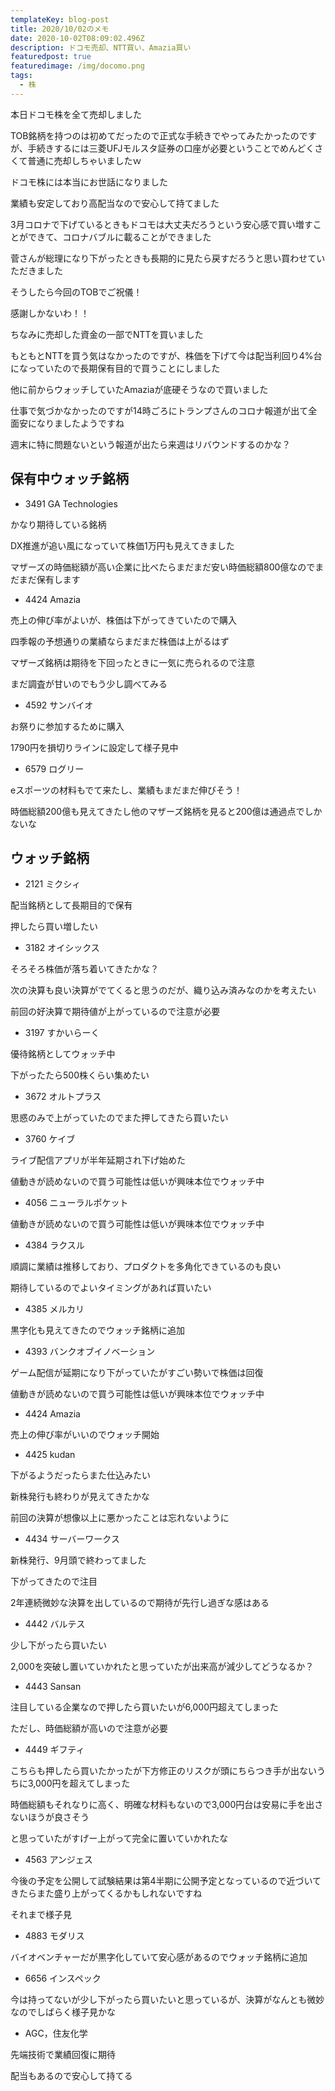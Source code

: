 ```yaml
---
templateKey: blog-post
title: 2020/10/02のメモ
date: 2020-10-02T08:09:02.496Z
description: ドコモ売却、NTT買い、Amazia買い
featuredpost: true
featuredimage: /img/docomo.png
tags:
  - 株
---
```

本日ドコモ株を全て売却しました

TOB銘柄を持つのは初めてだったので正式な手続きでやってみたかったのですが、手続きするには三菱UFJモルスタ証券の口座が必要ということでめんどくさくて普通に売却しちゃいましたｗ

ドコモ株には本当にお世話になりました

業績も安定しており高配当なので安心して持てました

3月コロナで下げているときもドコモは大丈夫だろうという安心感で買い増すことができて、コロナバブルに載ることができました

菅さんが総理になり下がったときも長期的に見たら戻すだろうと思い買わせていただきました

そうしたら今回のTOBでご祝儀！

感謝しかないわ！！

ちなみに売却した資金の一部でNTTを買いました

もともとNTTを買う気はなかったのですが、株価を下げて今は配当利回り4%台になっていたので長期保有目的で買うことにしました

他に前からウォッチしていたAmaziaが底硬そうなので買いました

仕事で気づかなかったのですが14時ごろにトランプさんのコロナ報道が出て全面安になりましたようですね

週末に特に問題ないという報道が出たら来週はリバウンドするのかな？

## 保有中ウォッチ銘柄

* 3491 GA Technologies

かなり期待している銘柄

DX推進が追い風になっていて株価1万円も見えてきました

マザーズの時価総額が高い企業に比べたらまだまだ安い時価総額800億なのでまだまだ保有します

* 4424 Amazia

売上の伸び率がよいが、株価は下がってきていたので購入

四季報の予想通りの業績ならまだまだ株価は上がるはず

マザーズ銘柄は期待を下回ったときに一気に売られるので注意

まだ調査が甘いのでもう少し調べてみる

* 4592 サンバイオ

お祭りに参加するために購入

1790円を損切りラインに設定して様子見中

* 6579 ログリー

eスポーツの材料もでて来たし、業績もまだまだ伸びそう！

時価総額200億も見えてきたし他のマザーズ銘柄を見ると200億は通過点でしかないな

## ウォッチ銘柄

* 2121 ミクシィ

配当銘柄として長期目的で保有

押したら買い増したい

* 3182 オイシックス

そろそろ株価が落ち着いてきたかな？

次の決算も良い決算がでてくると思うのだが、織り込み済みなのかを考えたい

前回の好決算で期待値が上がっているので注意が必要

* 3197 すかいらーく

優待銘柄としてウォッチ中

下がったたら500株くらい集めたい

* 3672 オルトプラス

思惑のみで上がっていたのでまた押してきたら買いたい

* 3760 ケイブ

ライブ配信アプリが半年延期され下げ始めた

値動きが読めないので買う可能性は低いが興味本位でウォッチ中

* 4056 ニューラルポケット

値動きが読めないので買う可能性は低いが興味本位でウォッチ中

* 4384 ラクスル

順調に業績は推移しており、プロダクトを多角化できているのも良い

期待しているのでよいタイミングがあれば買いたい

* 4385 メルカリ

黒字化も見えてきたのでウォッチ銘柄に追加

* 4393 バンクオブイノベーション

ゲーム配信が延期になり下がっていたがすごい勢いで株価は回復

値動きが読めないので買う可能性は低いが興味本位でウォッチ中

* 4424 Amazia

売上の伸び率がいいのでウォッチ開始

* 4425 kudan

下がるようだったらまた仕込みたい

新株発行も終わりが見えてきたかな

前回の決算が想像以上に悪かったことは忘れないように

* 4434 サーバーワークス

新株発行、9月頭で終わってました

下がってきたので注目

2年連続微妙な決算を出しているので期待が先行し過ぎな感はある

* 4442 バルテス

少し下がったら買いたい

2,000を突破し置いていかれたと思っていたが出来高が減少してどうなるか？

* 4443 Sansan

注目している企業なので押したら買いたいが6,000円超えてしまった

ただし、時価総額が高いので注意が必要

* 4449 ギフティ

こちらも押したら買いたかったが下方修正のリスクが頭にちらつき手が出ないうちに3,000円を超えてしまった

時価総額もそれなりに高く、明確な材料もないので3,000円台は安易に手を出さないほうが良さそう

と思っていたがすげー上がって完全に置いていかれたな

* 4563 アンジェス

今後の予定を公開して試験結果は第4半期に公開予定となっているので近づいてきたらまた盛り上がってくるかもしれないですね

それまで様子見

* 4883 モダリス

バイオベンチャーだが黒字化していて安心感があるのでウォッチ銘柄に追加

* 6656 インスペック

今は持ってないが少し下がったら買いたいと思っているが、決算がなんとも微妙なのでしばらく様子見かな

* AGC，住友化学

先端技術で業績回復に期待

配当もあるので安心して持てる